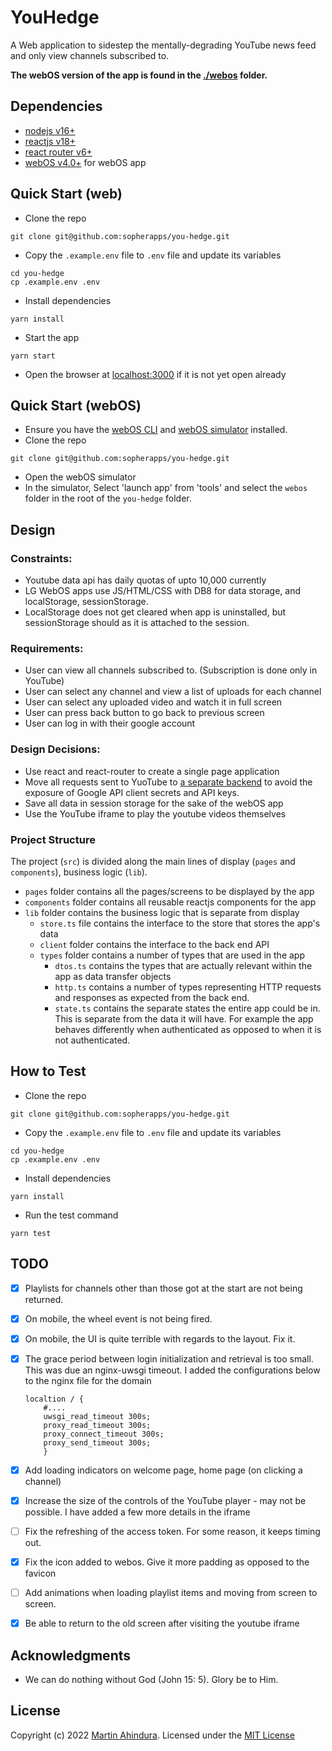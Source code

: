 # YouHedge

A Web application to sidestep the mentally-degrading YouTube news feed and only view channels subscribed to.

**The webOS version of the app is found in the [./webos](./webos/) folder.**

## Dependencies

- [nodejs v16+](https://nodejs.org/en/)
- [reactjs v18+](https://reactjs.org/)
- [react router v6+](https://reactrouter.com/)
- [webOS v4.0+](https://www.lg.com/global/business/webos) for webOS app

## Quick Start (web)

- Clone the repo

```shell
git clone git@github.com:sopherapps/you-hedge.git
```

- Copy the `.example.env` file to `.env` file and update its variables

```shell
cd you-hedge
cp .example.env .env
```

- Install dependencies

```shell
yarn install
```

- Start the app

```shell
yarn start
```

- Open the browser at [localhost:3000](http://localhost:3000) if it is not yet open already

## Quick Start (webOS)

- Ensure you have the [webOS CLI](https://webostv.developer.lge.com/sdk/command-line-interface/installation/) and [webOS simulator](https://webostv.developer.lge.com/sdk/Simulator/installation/) installed.
- Clone the repo

```shell
git clone git@github.com:sopherapps/you-hedge.git
```

- Open the webOS simulator
- In the simulator, Select 'launch app' from 'tools' and select the `webos` folder in the root of the `you-hedge` folder.

## Design

### Constraints:

- Youtube data api has daily quotas of upto 10,000 currently
- LG WebOS apps use JS/HTML/CSS with DB8 for data storage, and localStorage, sessionStorage.
- LocalStorage does not get cleared when app is uninstalled, but sessionStorage should as it is attached to the session.

### Requirements:

- User can view all channels subscribed to. (Subscription is done only in YouTube)
- User can select any channel and view a list of uploads for each channel
- User can select any uploaded video and watch it in full screen
- User can press back button to go back to previous screen
- User can log in with their google account

### Design Decisions:

- Use react and react-router to create a single page application
- Move all requests sent to YuoTube to [a separate backend](https://github.com/sopherapps/you-hedge-back) to avoid the exposure of Google API client secrets and API keys.
- Save all data in session storage for the sake of the webOS app
- Use the YouTube iframe to play the youtube videos themselves

### Project Structure

The project (`src`) is divided along the main lines of display (`pages` and `components`), business logic (`lib`).

- `pages` folder contains all the pages/screens to be displayed by the app
- `components` folder contains all reusable reactjs components for the app
- `lib` folder contains the business logic that is separate from display
  - `store.ts` file contains the interface to the store that stores the app's data
  - `client` folder contains the interface to the back end API
  - `types` folder contains a number of types that are used in the app
    - `dtos.ts` contains the types that are actually relevant within the app as data transfer objects
    - `http.ts` contains a number of types representing HTTP requests and responses as expected from the back end.
    - `state.ts` contains the separate states the entire app could be in. This is separate from the data it will have. For example the app behaves differently when authenticated as opposed to when it is not authenticated.

## How to Test

- Clone the repo

```shell
git clone git@github.com:sopherapps/you-hedge.git
```

- Copy the `.example.env` file to `.env` file and update its variables

```shell
cd you-hedge
cp .example.env .env
```

- Install dependencies

```shell
yarn install
```

- Run the test command

```shell
yarn test
```

## TODO

- [x] Playlists for channels other than those got at the start are not being returned.
- [x] On mobile, the wheel event is not being fired.
- [x] On mobile, the UI is quite terrible with regards to the layout. Fix it.
- [x] The grace period between login initialization and retrieval is too small. This was due an nginx-uwsgi timeout. I added the configurations below to the nginx file for the domain 

    ```
    localtion / {
        #....
        uwsgi_read_timeout 300s;
        proxy_read_timeout 300s;
        proxy_connect_timeout 300s;
        proxy_send_timeout 300s;
        }
    ```
- [x] Add loading indicators on welcome page, home page (on clicking a channel)
- [x] Increase the size of the controls of the YouTube player - may not be possible. I have added a few more details in the iframe
- [ ] Fix the refreshing of the access token. For some reason, it keeps timing out.
- [x] Fix the icon added to webos. Give it more padding as opposed to the favicon
- [ ] Add animations when loading playlist items and moving from screen to screen.
- [x] Be able to return to the old screen after visiting the youtube iframe

## Acknowledgments

- We can do nothing without God (John 15: 5). Glory be to Him.

## License

Copyright (c) 2022 [Martin Ahindura](https://github.com/tinitto). Licensed under the [MIT License](./LICENSE)
